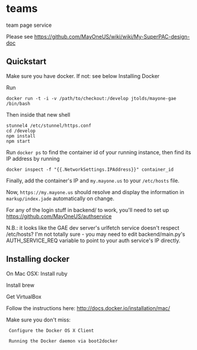 # teams

team page service

Please see https://github.com/MayOneUS/wiki/wiki/My-SuperPAC-design-doc


## Quickstart
Make sure you have docker.  If not: see below Installing Docker

Run

    docker run -t -i -v /path/to/checkout:/develop jtolds/mayone-gae /bin/bash

Then inside that new shell

    stunnel4 /etc/stunnel/https.conf
    cd /develop
    npm install
    npm start

Run `docker ps` to find the container id of your running instance, then find
its IP address by running

    docker inspect -f "{{.NetworkSettings.IPAddress}}" container_id

Finally, add the container's IP and `my.mayone.us` to your `/etc/hosts` file.

Now, `https://my.mayone.us` should resolve and display the information in
`markup/index.jade` automatically on change.

For any of the login stuff in backend/ to work, you'll need to set up
https://github.com/MayOneUS/authservice

N.B.: it looks like the GAE dev server's urlfetch service doesn't respect
/etc/hosts? I'm not totally sure - you may need to edit backend/main.py's
AUTH_SERVICE_REQ variable to point to your auth service's IP directly.

## Installing docker
On Mac OSX:
  Install ruby
  
  Install brew
  
  Get VirtualBox
  
  
  Follow the instructions here: http://docs.docker.io/installation/mac/
  
  Make sure you don't miss: 
  
     Configure the Docker OS X Client
     
     Running the Docker daemon via boot2docker
     

  
